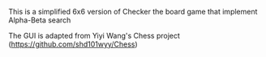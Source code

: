 This is a simplified 6x6 version of Checker the board game that implement Alpha-Beta search

The GUI is adapted from Yiyi Wang's Chess project (https://github.com/shd101wyy/Chess)

